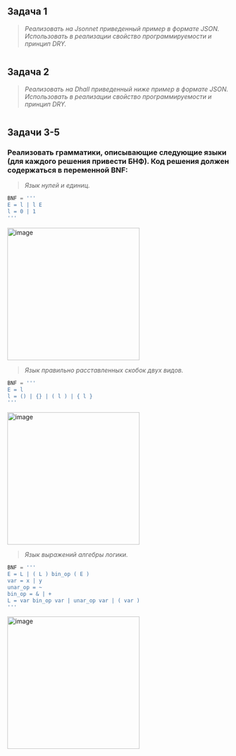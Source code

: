 ## Задача 1
> _Реализовать на Jsonnet приведенный пример в формате JSON. Использовать в реализации свойство программируемости и принцип DRY._

```jsonnet

```

## Задача 2
> _Реализовать на Dhall приведенный ниже пример в формате JSON. Использовать в реализации свойство программируемости и принцип DRY._

```

```

## Задачи 3-5
### Реализовать грамматики, описывающие следующие языки (для каждого решения привести БНФ). Код решения должен содержаться в переменной BNF:
> _Язык нулей и единиц._

```py
BNF = '''
E = l | l E
l = 0 | 1 
'''
```
<img width="300" alt="image" src="https://github.com/user-attachments/assets/82964706-d28f-441f-b47a-529b6db19e04">



> _Язык правильно расставленных скобок двух видов._

```py
BNF = '''
E = l 
l = () | {} | ( l ) | { l }
'''
```
<img width="300" alt="image" src="https://github.com/user-attachments/assets/87ea90e9-e814-404f-8b25-69620a74b21a">



> _Язык выражений алгебры логики._

```py
BNF = '''
E = L | ( L ) bin_op ( E )
var = x | y
unar_op = ~
bin_op = & | +
L = var bin_op var | unar_op var | ( var ) 
'''
```
<img width="300" alt="image" src="https://github.com/user-attachments/assets/ccbeb2bf-e41c-40bd-a49d-423fe4f50522">

